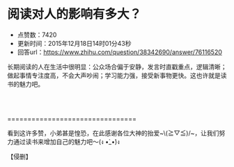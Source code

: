 # 阅读对人的影响有多大？
- 点赞数：7420
- 更新时间：2015年12月18日14时01分43秒
- 回答url：https://www.zhihu.com/question/38342690/answer/76116520
<body>
 <p data-pid="BGKU4Imi">长期阅读的人在生活中很明显：公众场合偏于安静，发言时直戳重点，逻辑清晰；做起事情专注度高，不会大声吵闹；学习能力强，接受新事物更快。这也许就是读书的魅力吧。</p>
 <br>
 <br>
 <p data-pid="2eyKoUZg">================================</p>
 <p data-pid="5MYEY8mC">看到这许多赞，小弟甚是惶恐，在此感谢各位大神的抬爱~\(≧▽≦)/~，让我们努力通过读书来增加自己的魅力吧～(ง •̀_•́)ง</p>
 <p data-pid="QW8kg9j_">【侵删】</p>
</body>